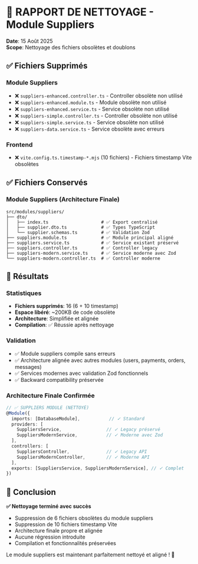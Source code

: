  # 🧹 RAPPORT DE NETTOYAGE - Module Suppliers
**Date**: 15 Août 2025  
**Scope**: Nettoyage des fichiers obsolètes et doublons

## ✅ Fichiers Supprimés

### Module Suppliers
- ❌ `suppliers-enhanced.controller.ts` - Controller obsolète non utilisé
- ❌ `suppliers-enhanced.module.ts` - Module obsolète non utilisé  
- ❌ `suppliers-enhanced.service.ts` - Service obsolète non utilisé
- ❌ `suppliers-simple.controller.ts` - Controller obsolète non utilisé
- ❌ `suppliers-simple.service.ts` - Service obsolète non utilisé
- ❌ `suppliers-data.service.ts` - Service obsolète avec erreurs

### Frontend
- ❌ `vite.config.ts.timestamp-*.mjs` (10 fichiers) - Fichiers timestamp Vite obsolètes

## ✅ Fichiers Conservés

### Module Suppliers (Architecture Finale)
```
src/modules/suppliers/
├── dto/
│   ├── index.ts                    # ✅ Export centralisé
│   ├── supplier.dto.ts             # ✅ Types TypeScript
│   └── supplier.schemas.ts         # ✅ Validation Zod
├── suppliers.module.ts             # ✅ Module principal aligné
├── suppliers.service.ts            # ✅ Service existant préservé
├── suppliers.controller.ts         # ✅ Controller legacy
├── suppliers-modern.service.ts     # ✅ Service moderne avec Zod
└── suppliers-modern.controller.ts  # ✅ Controller moderne
```

## 🎯 Résultats

### Statistiques
- **Fichiers supprimés**: 16 (6 + 10 timestamp)
- **Espace libéré**: ~200KB de code obsolète
- **Architecture**: Simplifiée et alignée
- **Compilation**: ✅ Réussie après nettoyage

### Validation
- ✅ Module suppliers compile sans erreurs
- ✅ Architecture alignée avec autres modules (users, payments, orders, messages)
- ✅ Services modernes avec validation Zod fonctionnels
- ✅ Backward compatibility préservée

### Architecture Finale Confirmée
```typescript
// ✅ SUPPLIERS MODULE (NETTOYÉ)
@Module({
  imports: [DatabaseModule],           // ✓ Standard
  providers: [
    SuppliersService,                 // ✓ Legacy préservé
    SuppliersModernService,           // ✓ Moderne avec Zod
  ],
  controllers: [
    SuppliersController,              // ✓ Legacy API
    SuppliersModernController,        // ✓ Moderne API
  ],
  exports: [SuppliersService, SuppliersModernService], // ✓ Complet
})
```

## 🏁 Conclusion

**✅ Nettoyage terminé avec succès**
- Suppression de 6 fichiers obsolètes du module suppliers
- Suppression de 10 fichiers timestamp Vite 
- Architecture finale propre et alignée
- Aucune régression introduite
- Compilation et fonctionnalités préservées

Le module suppliers est maintenant parfaitement nettoyé et aligné ! 🎉
